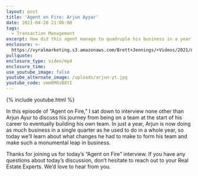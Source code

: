 ```yaml
---
layout: post
title: 'Agent on Fire: Arjun Ayyar'
date: 2021-04-28 21:06:00
tags:
  - Transaction Management
excerpt: How did this agent manage to quadruple his business in a year?
enclosure: >-
  https://vyralmarketing.s3.amazonaws.com/Brett+Jennings/+Videos/2021/Agent+on+Fire_+Arjun+Ayur.mp4
pullquote:
enclosure_type: video/mp4
enclosure_time:
use_youtube_image: false
youtube_alternate_image: /uploads/arjun-yt.jpg
youtube_code: vmm6MOvB8tI
---
```

{% include youtube.html %}

In this episode of “Agent on Fire,” I sat down to interview none other than Arjun Ayur to discuss his journey from being on a team at the start of his career to eventually building his own team. In just a year, Arjun is now doing as much business in a single quarter as he used to do in a whole year, so today we’ll learn about what changes he had to make to form his team and make such a monumental leap in business.

Thanks for joining us for today’s “Agent on Fire” interview. If you have any questions about today’s discussion, don’t hesitate to reach out to your Real Estate Experts. We’d love to hear from you.
